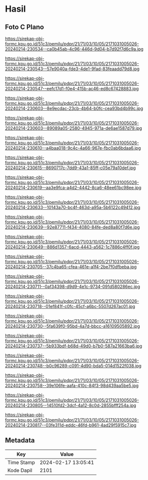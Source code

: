 # Hasil

## Foto C Plano

https://sirekap-obj-formc.kpu.go.id/51c3/pemilu/pdpr/21/71/03/10/05/2171031005026-20240214-230534--ca0b45ab-4c96-446d-9d04-b7d92f7d6c9a.jpg

https://sirekap-obj-formc.kpu.go.id/51c3/pemilu/pdpr/21/71/03/10/05/2171031005026-20240214-230543--57e9040a-fde3-4de1-9fad-83feaadd79d8.jpg

https://sirekap-obj-formc.kpu.go.id/51c3/pemilu/pdpr/21/71/03/10/05/2171031005026-20240214-230547--eefc17d1-f0e4-415b-ac46-ed8c67428883.jpg

https://sirekap-obj-formc.kpu.go.id/51c3/pemilu/pdpr/21/71/03/10/05/2171031005026-20240214-230603--8e9ecdac-23cb-4b64-b0fc-cea93bd4b99c.jpg

https://sirekap-obj-formc.kpu.go.id/51c3/pemilu/pdpr/21/71/03/10/05/2171031005026-20240214-230603--89089a05-2580-4945-971a-de6ae1587d79.jpg

https://sirekap-obj-formc.kpu.go.id/51c3/pemilu/pdpr/21/71/03/10/05/2171031005026-20240214-230610--a4baa018-9c4c-4a66-967e-fbc0ab6bdaa6.jpg

https://sirekap-obj-formc.kpu.go.id/51c3/pemilu/pdpr/21/71/03/10/05/2171031005026-20240214-230615--8690717c-7dd9-43a1-85ff-c05e79a10def.jpg

https://sirekap-obj-formc.kpu.go.id/51c3/pemilu/pdpr/21/71/03/10/05/2171031005026-20240214-230619--aa3e9fca-a4d2-4442-8ca6-48ee61bc98ee.jpg

https://sirekap-obj-formc.kpu.go.id/51c3/pemilu/pdpr/21/71/03/10/05/2171031005026-20240214-230633--10143a70-bc4f-463d-a95a-5b6122c49412.jpg

https://sirekap-obj-formc.kpu.go.id/51c3/pemilu/pdpr/21/71/03/10/05/2171031005026-20240214-230639--92e87711-f434-4080-84fe-ded8a80f7d6e.jpg

https://sirekap-obj-formc.kpu.go.id/51c3/pemilu/pdpr/21/71/03/10/05/2171031005026-20240214-230649--886d1357-6acd-4443-a562-1c7886c4ff0f.jpg

https://sirekap-obj-formc.kpu.go.id/51c3/pemilu/pdpr/21/71/03/10/05/2171031005026-20240214-230705--37c4ba65-cfea-461e-a1f4-2be7f0dfbeba.jpg

https://sirekap-obj-formc.kpu.go.id/51c3/pemilu/pdpr/21/71/03/10/05/2171031005026-20240214-230711--0af34398-d9d9-4e1c-9734-091d580286ec.jpg

https://sirekap-obj-formc.kpu.go.id/51c3/pemilu/pdpr/21/71/03/10/05/2171031005026-20240214-230718--01ef841f-c0fc-45cf-a6bc-5507d267ac01.jpg

https://sirekap-obj-formc.kpu.go.id/51c3/pemilu/pdpr/21/71/03/10/05/2171031005026-20240214-230730--5fa639f0-95bd-4a7d-bbcc-a16109505892.jpg

https://sirekap-obj-formc.kpu.go.id/51c3/pemilu/pdpr/21/71/03/10/05/2171031005026-20240214-230737--5b933bdf-b68d-49d0-b7b0-587a21663ba6.jpg

https://sirekap-obj-formc.kpu.go.id/51c3/pemilu/pdpr/21/71/03/10/05/2171031005026-20240214-230748--b0c96289-c091-4d90-bda5-014d1522f038.jpg

https://sirekap-obj-formc.kpu.go.id/51c3/pemilu/pdpr/21/71/03/10/05/2171031005026-20240214-230758--39e106fe-aafa-410c-84f3-98d439aa5be5.jpg

https://sirekap-obj-formc.kpu.go.id/51c3/pemilu/pdpr/21/71/03/10/05/2171031005026-20240214-230805--14510fd2-3dcf-4a12-8c0d-2855bfff254a.jpg

https://sirekap-obj-formc.kpu.go.id/51c3/pemilu/pdpr/21/71/03/10/05/2171031005026-20240214-230817--03fe311d-eddc-46fd-b961-4ad29f5915c7.jpg


## Metadata

| Key        | Value               |
| ---------- | ------------------- |
| Time Stamp | 2024-02-17 13:05:41 |
| Kode Dapil | 2101                |




